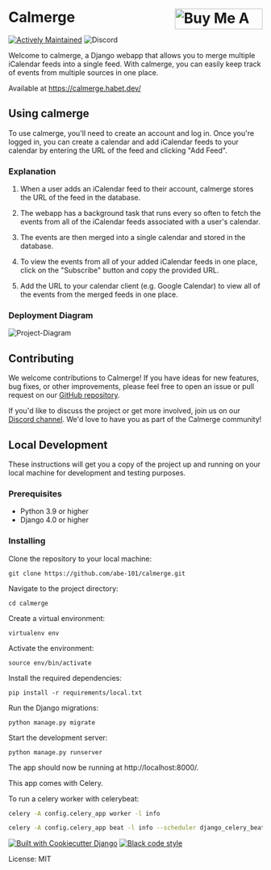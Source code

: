 # Calmerge  <a href="https://www.buymeacoffee.com/abe101" target="_blank"><img src="https://cdn.buymeacoffee.com/buttons/default-orange.png" alt="Buy Me A Coffee" align="right" height="41" width="174"></a>
[![Actively Maintained](https://img.shields.io/badge/Maintenance%20Level-Actively%20Maintained-green.svg)](https://gist.github.com/cheerfulstoic/d107229326a01ff0f333a1d3476e068d)
![Discord](https://img.shields.io/discord/1017782904509710366)

Welcome to calmerge, a Django webapp that allows you to merge multiple iCalendar feeds into a single feed. With calmerge, you can easily keep track of events from multiple sources in one place.

Available at https://calmerge.habet.dev/

## Using calmerge

To use calmerge, you'll need to create an account and log in. Once you're logged in, you can create a calendar and add iCalendar feeds to your calendar by entering the URL of the feed and clicking "Add Feed".

### Explanation
1. When a user adds an iCalendar feed to their account, calmerge stores the URL of the feed in the database.

2. The webapp has a background task that runs every so often to fetch the events from all of the iCalendar feeds associated with a user's calendar.

3. The events are then merged into a single calendar and stored in the database.

4. To view the events from all of your added iCalendar feeds in one place, click on the "Subscribe" button and copy the provided URL.

5. Add the URL to your calendar client (e.g. Google Calendar) to view all of the events from the merged feeds in one place.
<!--
Here's a [blog post](https://happyandeffective.notion.site/Blog-Post-Draft-Community-Calendars-897779ae1fb041d3a2e4a6b8829b1deb) written by [Casey Watts](https://github.com/caseywatts) detailing the problem and multiple approaches how to solve it.
-->
### Deployment Diagram

![Project-Diagram](https://user-images.githubusercontent.com/82916197/205155655-4371301d-b5f7-42dc-a210-518e161c314e.png)


## Contributing

We welcome contributions to Calmerge! If you have ideas for new features, bug fixes, or other improvements, please feel free to open an issue or pull request on our [GitHub repository](https://github.com/abe-101/calmerge).

If you'd like to discuss the project or get more involved, join us on our [Discord channel](https://discord.gg/2vqUzSpt6N). We'd love to have you as part of the Calmerge community!


## Local Development

These instructions will get you a copy of the project up and running on your local machine for development and testing purposes.

### Prerequisites

 - Python 3.9 or higher
 - Django 4.0 or higher

### Installing

Clone the repository to your local machine:
```
git clone https://github.com/abe-101/calmerge.git
```

Navigate to the project directory:
```
cd calmerge
```

Create a virtual environment:
```
virtualenv env
```
Activate the environment:
```
source env/bin/activate
```
Install the required dependencies:
```
pip install -r requirements/local.txt
```
Run the Django migrations:
```
python manage.py migrate
```
Start the development server:
```
python manage.py runserver
```
The app should now be running at http://localhost:8000/.

This app comes with Celery.

To run a celery worker with celerybeat:

``` bash
celery -A config.celery_app worker -l info
```
```bash
celery -A config.celery_app beat -l info --scheduler django_celery_beat.schedulers:DatabaseScheduler
```

[![Built with Cookiecutter Django](https://img.shields.io/badge/built%20with-Cookiecutter%20Django-ff69b4.svg?logo=cookiecutter)](https://github.com/cookiecutter/cookiecutter-django/)
[![Black code style](https://img.shields.io/badge/code%20style-black-000000.svg)](https://github.com/ambv/black)

License: MIT
